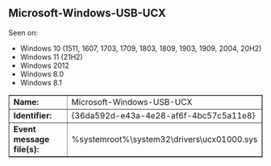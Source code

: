 ## Microsoft-Windows-USB-UCX

Seen on:
* Windows 10 (1511, 1607, 1703, 1709, 1803, 1809, 1903, 1909, 2004, 20H2)
* Windows 11 (21H2)
* Windows 2012
* Windows 8.0
* Windows 8.1

<table border="1" class="docutils">
  <tbody>
    <tr>
      <td><b>Name:</b></td>
      <td>Microsoft-Windows-USB-UCX</td>
    </tr>
    <tr>
      <td><b>Identifier:</b></td>
      <td>{36da592d-e43a-4e28-af6f-4bc57c5a11e8}</td>
    </tr>
    <tr>
      <td><b>Event message file(s):</b></td>
      <td>%systemroot%\system32\drivers\ucx01000.sys</td>
    </tr>
  </tbody>
</table>

&nbsp;

